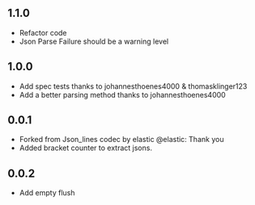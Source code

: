 ## 1.1.0
- Refactor code
- Json Parse Failure should be a warning level
## 1.0.0
- Add spec tests thanks to johannesthoenes4000 & thomasklinger123
- Add a better parsing method thanks to johannesthoenes4000
## 0.0.1
- Forked from Json_lines codec by elastic @elastic: Thank you
- Added bracket counter to extract jsons.
## 0.0.2
- Add empty flush
